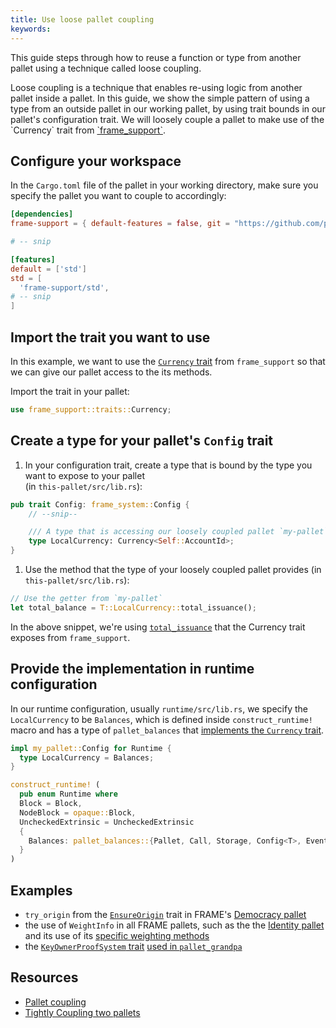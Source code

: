 ```yaml
---
title: Use loose pallet coupling
keywords:
---
```


This guide steps through how to reuse a function or type from another pallet using a technique called loose coupling.

Loose coupling is a technique that enables re-using logic from another pallet inside a pallet.
In this guide, we show the simple pattern of using a type from an outside pallet in our working pallet, by using trait bounds in our pallet's configuration trait. 
We will loosely couple a pallet to make use of the \`Currency\` trait from [\`frame_support\`](/rustdocs/latest/frame_support/traits/tokens/currency/trait.Currency.html).

## Configure your workspace

In the `Cargo.toml` file of the pallet in your working directory, make sure you specify the
pallet you want to couple to accordingly:

  ```toml
  [dependencies]
  frame-support = { default-features = false, git = "https://github.com/paritytech/substrate.git", branch = "polkadot-v0.9.18", version = "4.0.0-dev" }

  # -- snip

  [features]
  default = ['std']
  std = [
    'frame-support/std',
  # -- snip
  ]
  ```

## Import the trait you want to use

In this example, we want to use the [`Currency` trait](/rustdocs/latest/frame_support/traits/tokens/currency/trait.Currency.html) from `frame_support` so that we can give our pallet access to the its methods.

Import the trait in your pallet:

```rust
use frame_support::traits::Currency;
```

## Create a type for your pallet's `Config` trait

1. In your configuration trait, create a type that is bound by the type you want to expose to your pallet  
(in `this-pallet/src/lib.rs`):

  ```rust
  pub trait Config: frame_system::Config {
      // --snip--

      /// A type that is accessing our loosely coupled pallet `my-pallet`
      type LocalCurrency: Currency<Self::AccountId>;
  }
  ```

1. Use the method that the type of your loosely coupled pallet provides (in `this-pallet/src/lib.rs`):

  ```rust
  // Use the getter from `my-pallet`
  let total_balance = T::LocalCurrency::total_issuance();
  ```

  In the above snippet, we're using [`total_issuance`](/rustdocs/latest/frame_support/traits/tokens/currency/trait.Currency.html#tymethod.total_issuance)
  that the Currency trait exposes from `frame_support`.

## Provide the implementation in runtime configuration

In our runtime configuration, usually `runtime/src/lib.rs`, we specify the `LocalCurrency` to be
`Balances`, which is defined inside `construct_runtime!` macro and has a type of `pallet_balances`
that [implements the `Currency` trait](/rustdocs/latest/pallet_balances/index.html#implementations-1).

```rust
impl my_pallet::Config for Runtime {
  type LocalCurrency = Balances;
}

construct_runtime! (
  pub enum Runtime where
  Block = Block,
  NodeBlock = opaque::Block,
  UncheckedExtrinsic = UncheckedExtrinsic
  {
    Balances: pallet_balances::{Pallet, Call, Storage, Config<T>, Event<T>},
  }
)
```
## Examples

- `try_origin` from the [`EnsureOrigin`](/rustdocs/latest/frame_support/traits/trait.EnsureOrigin.html) trait
  in FRAME's [Democracy pallet](https://github.com/paritytech/substrate/blob/master/frame/democracy/src/lib.rs#L294-L352)
- the use of `WeightInfo` in all FRAME pallets, such as the
  the [Identity pallet](https://github.com/paritytech/substrate/blob/master/frame/identity/src/lib.rs#L149-L151) and its use of its
  [specific weighting methods](https://github.com/paritytech/substrate/blob/master/frame/identity/src/weights.rs#L46-L64)
- the [`KeyOwnerProofSystem` trait](/rustdocs/latest/frame_support/traits/trait.KeyOwnerProofSystem.html)
  [used in `pallet_grandpa`](https://github.com/paritytech/substrate/blob/master/frame/grandpa/src/lib.rs#L106)

## Resources

- [Pallet coupling](/vmain-docs/build/pallet-coupling)
- [Tightly Coupling two pallets](../tight-coupling)
